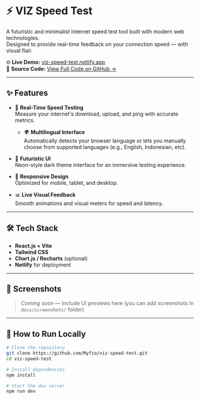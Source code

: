# ⚡ VIZ Speed Test

A futuristic and minimalist internet speed test tool built with modern web technologies.  
Designed to provide real-time feedback on your connection speed — with visual flair.

🌐 **Live Demo:** [viz-speed-test.netlify.app](https://viz-speed-test.netlify.app)  
📁 **Source Code:** [View Full Code on GitHub →](https://github.com/Myfza/viz-speed-test)

---

## ✨ Features

- 🚀 **Real-Time Speed Testing**  
  Measure your internet's download, upload, and ping with accurate metrics.

  - 🌍 **Multilingual Interface**  
  Automatically detects your browser language or lets you manually choose from supported languages (e.g., English, Indonesian, etc).

- 🎨 **Futuristic UI**  
  Neon-style dark theme interface for an immersive testing experience.

- 📱 **Responsive Design**  
  Optimized for mobile, tablet, and desktop.

- 📊 **Live Visual Feedback**  
  Smooth animations and visual meters for speed and latency.

---

## 🛠️ Tech Stack

- **React.js + Vite**
- **Tailwind CSS**
- **Chart.js / Recharts** (optional)
- **Netlify** for deployment

---

## 📸 Screenshots

> _Coming soon_ — Include UI previews here (you can add screenshots in `docs/screenshots/` folder)

---

## 🚧 How to Run Locally

```bash
# Clone the repository
git clone https://github.com/Myfza/viz-speed-test.git
cd viz-speed-test

# Install dependencies
npm install

# Start the dev server
npm run dev
